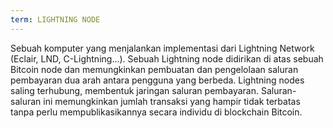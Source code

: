 ```yaml
---
term: LIGHTNING NODE
---
```


Sebuah komputer yang menjalankan implementasi dari Lightning Network (Eclair, LND, C-Lightning...). Sebuah Lightning node didirikan di atas sebuah Bitcoin node dan memungkinkan pembuatan dan pengelolaan saluran pembayaran dua arah antara pengguna yang berbeda. Lightning nodes saling terhubung, membentuk jaringan saluran pembayaran. Saluran-saluran ini memungkinkan jumlah transaksi yang hampir tidak terbatas tanpa perlu mempublikasikannya secara individu di blockchain Bitcoin.